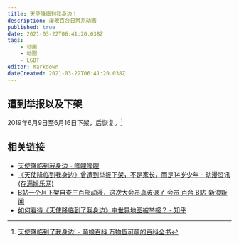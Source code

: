 ```yaml
---
title: 天使降临到我身边！
description: 漫改百合日常系动画
published: true
date: 2021-03-22T06:41:20.038Z
tags:
    - 动画
    - 地图
    - LGBT
editor: markdown
dateCreated: 2021-03-22T06:41:20.038Z
---
```


## 遭到举报以及下架

2019年6月9日至6月16日下架，后恢复。[^moe_wiki]

[^moe_wiki]: [天使降临到了我身边! - 萌娘百科 万物皆可萌的百科全书](https://web.archive.org/web/20201116072249/https://zh.moegirl.org.cn/zh-hans/天使降临到了我身边!#cite_note-1)

## 相关链接

+ [天使降临到我身边 - 哔哩哔哩](https://archive.is/4sE5e "https://www.bilibili.com/read/cv2840740/")
+ [《天使降临到我身边》曾遭到举报下架，不是家长，而是14岁少年 - 动漫资讯(存满娱乐网)](https://web.archive.org/web/20210322054148/http://www.cunman.com/new/5eea26cb489a48758a3f2aa03af9d21f)
+ [B站一个月下架自查三百部动漫，这次大会员真该退了 会员 百合 B站_新浪新闻](https://web.archive.org/web/20210322054232/https://k.sina.com.cn/article_6637725846_18ba3a89600100f8zd.html)
+ [如何看待《天使降临到了我身边》中世界地图被举报？ - 知乎](https://web.archive.org/web/20210301081720/https://www.zhihu.com/question/328933760 "https://archive.is/sRewB")
